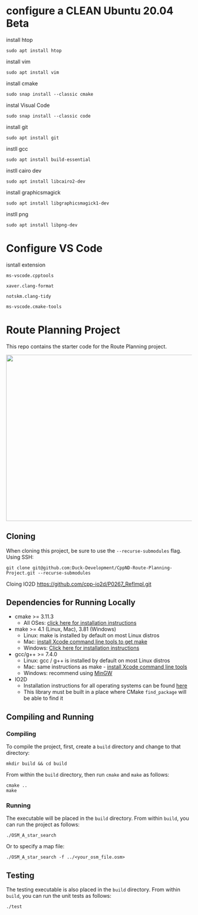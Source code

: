 
# configure a CLEAN  Ubuntu 20.04 Beta
install htop
```
sudo apt install htop
```
install vim
```
sudo apt install vim
```
install cmake
``` 
sudo snap install --classic cmake
```
instal Visual Code 
```
sudo snap install --classic code
```
install git
```
sudo apt install git 
```
instll gcc 
```
sudo apt install build-essential
```
instll cairo dev 
```
sudo apt install libcairo2-dev
```
install graphicsmagick
```
sudo apt install libgraphicsmagick1-dev
```
instll png
```
sudo apt install libpng-dev
```

# Configure  VS Code
isntall extension

```
ms-vscode.cpptools

xaver.clang-format

notskm.clang-tidy

ms-vscode.cmake-tools
```



# Route Planning Project

This repo contains the starter code for the Route Planning project.

<img src="map.png" width="600" height="450" />

## Cloning

When cloning this project, be sure to use the `--recurse-submodules` flag. Using SSH:
```
git clone git@github.com:Duck-Development/CppND-Route-Planning-Project.git --recurse-submodules
```
Cloing IO2D
 https://github.com/cpp-io2d/P0267_RefImpl.git

## Dependencies for Running Locally
* cmake >= 3.11.3
  * All OSes: [click here for installation instructions](https://cmake.org/install/)
* make >= 4.1 (Linux, Mac), 3.81 (Windows)
  * Linux: make is installed by default on most Linux distros
  * Mac: [install Xcode command line tools to get make](https://developer.apple.com/xcode/features/)
  * Windows: [Click here for installation instructions](http://gnuwin32.sourceforge.net/packages/make.htm)
* gcc/g++ >= 7.4.0
  * Linux: gcc / g++ is installed by default on most Linux distros
  * Mac: same instructions as make - [install Xcode command line tools](https://developer.apple.com/xcode/features/)
  * Windows: recommend using [MinGW](http://www.mingw.org/)
* IO2D
  * Installation instructions for all operating systems can be found [here](https://github.com/cpp-io2d/P0267_RefImpl/blob/master/BUILDING.md)
  * This library must be built in a place where CMake `find_package` will be able to find it

## Compiling and Running

### Compiling
To compile the project, first, create a `build` directory and change to that directory:
```
mkdir build && cd build
```
From within the `build` directory, then run `cmake` and `make` as follows:
```
cmake ..
make
```
### Running
The executable will be placed in the `build` directory. From within `build`, you can run the project as follows:
```
./OSM_A_star_search
```
Or to specify a map file:
```
./OSM_A_star_search -f ../<your_osm_file.osm>
```

## Testing

The testing executable is also placed in the `build` directory. From within `build`, you can run the unit tests as follows:
```
./test
```

